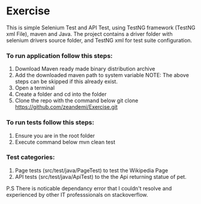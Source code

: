 # Exercise
This is simple Selenium Test and API Test, using TestNG framework (TestNG xml File), maven and Java. The project contains a driver folder with selenium drivers
source folder, and TestNG xml for test suite configuration.


### To run application follow this steps:
 1. Download Maven ready made binary distribution archive
 2. Add the downloaded maven path to system variable 
  NOTE: The above steps can be skipped if this already exist.
 3. Open a terminal
 4. Create a folder and cd into the folder
 5. Clone the repo with the command below
      git clone https://github.com/zeandemi/Exercise.git  
 
### To run tests follow this steps:
 1. Ensure you are in the root folder
 2. Execute command below 
      mvn clean test
 
### Test categories:
 1. Page tests (src/test/java/PageTest) to test the Wikipedia Page
 2. API tests (src/test/java/ApiTest) to the the Api returning statue of pet.
 
 P.S
  There is noticable dependancy error that I couldn't resolve and experienced by other IT professsionals on stackoverflow. 
 

